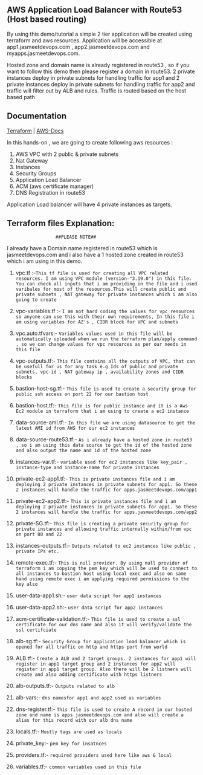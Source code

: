
## AWS Application Load Balancer with Route53 (Host based routing)

By using this demo/tutorial a simple 2 tier application will be created using terraform and aws resources. Application will be accessible at app1.jasmeetdevops.com , app2.jasmeetdevops.com and myapps.jasmeetdevops.com.

Hosted zone and domain name is already registered in route53 , so if you want to follow this demo then please register a domain in route53. 2 private instances deploy in private subnets for handling traffic for app1 and 2 private instances deploy in private subnets for handling traffic for app2 and traffic will filter out by ALB and rules. Traffic is routed based on the host based path 





## Documentation

[Terraform](https://registry.terraform.io/modules/terraform-aws-modules/alb/aws/6.4.0) | [AWS-Docs](https://docs.aws.amazon.com/elasticloadbalancing/latest/application/introduction.html)

In this hands-on , we are going to create following aws resources :

1. AWS VPC with 2 public & private subnets
2. Nat Gateway
3. Instances 
4. Security Groups
5. Application Load Balancer
6. ACM (aws certificate manager)
7. DNS Registration in route53


Application Load balancer will have 4 private instances as targets.
## Terraform files Explanation: 

                      ##PLEASE NOTE##
I already have a Domain name registered in route53 which is jasmeetdevops.com and i also have a 1 hosted zone created in route53 which i am using in this demo.

1. vpc.tf :-`This tf file is used for creating all VPC related resources. I am using VPC module (version-"3.19.0") in this file. You can check all inputs that i am providing in the file and i used varibales for most of the resources.This will create public and private subnets , NAT gateway for private instances which i am also going to create`

2. vpc-variables.tf :- `I am not hard coding the values for vpc resources so anyone can use this with their own requirements, In this file i am using variables for AZ's , CIDR block for VPC and subnets`

3. vpc.auto.tfvars:- `Variables values used in this file will be automatically uploaded when we run the terraform plan/apply command , so we can change values for vpc resources as per our needs in this file`

4. vpc-outputs.tf:- `This file contains all the outputs of VPC, that can be usefull for us for any task e.g Ids of public and private subnets, vpc-id , NAT gateway ip , availability zones and CIDR blocks`

5. bastion-host-sg.tf:- `This file is used to create a security group for public ssh access on port 22 for our bastion host`

6. bastion-host.tf:- `This file is for public instance and it is a Aws Ec2 module in terraform that i am using to create a ec2 instance`

7. data-source-ami.tf:- `In this file we are using datasource to get the latest AMI id from AWS for our ec2 instances`

8. data-source-route53.tf:- `As i already have a hosted zone in route53 , so i am using this data source to get the id of the hosted zone and also output the name and id of the hosted zone `

9. instances-var.tf:- `variable used for ec2 instances like key_pair , instance-type and instance-name for private instances`

10. private-ec2-app1.tf:- `This is private instances file and i am deploying 2 private instances in private subnets for app1. So these 2 instances will handle the traffic for apps.jasmeetdevops.com/app1`

11. private-ec2-app2.tf:- `This is private instances file and i am deploying 2 private instances in private subnets for app1. So these 2 instances will handle the traffic for apps.jasmeetdevops.com/app2`

12. private-SG.tf:- `This file is creating a private security group for private instances and allowing traffic internally within/from vpc on port 80 and 22`

13. instances-outputs.tf:- `Outputs related to ec2 instances like public , private IPs etc.`

14. remote-exec.tf:- `This is null provider. By using null provider of terraform i am copying the pem key which will be used to connect to all instances to bastion host using local exec and also on same hand using remote exec i am applying required permissions to the key also`

15. user-data-app1.sh:- `user data script for app1 instances `

16. user-data-app2.sh:- `user data script for app2 instances`

17. acm-certificate-validation.tf:- `This file is used to create a ssl certificate for our dns name and also it will verify/validate the ssl certifciate`

18. alb-sg.tf:- `Security Group for application load balancer which is opened for all traffic on http and https port from world`

19. ALB.tf:- `Create a ALB and 2 target groups. 2 instances for app1 will register in app1 target group and 2 instances for app2 will register in app1 target group. Also there will be 2 listners will create and also adding certificate with https listners`

20. alb-outputs.tf:- `Outputs related to alb`

21. alb-vars:- `dns namesfor app1 and app2 used as variables `

22. dns-register.tf:- `This file is used to create A record in our hosted zone and name is apps.jasmeetdevops.com and also will create a alias for this record with our alb dns name`

23. locals.tf:- `Mostly tags are used as locals`

24. private_key:- `pem key for insatnces`

25. providers.tf:- `required providers used here like aws & local`

26. variables.tf:- `common variables used in this file`
